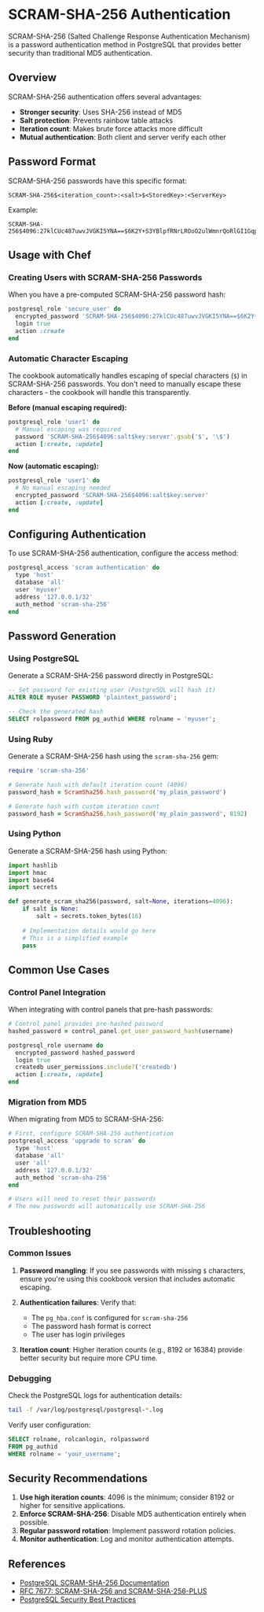 # SCRAM-SHA-256 Authentication

SCRAM-SHA-256 (Salted Challenge Response Authentication Mechanism) is a password authentication method in PostgreSQL that provides better security than traditional MD5 authentication.

## Overview

SCRAM-SHA-256 authentication offers several advantages:

- **Stronger security**: Uses SHA-256 instead of MD5
- **Salt protection**: Prevents rainbow table attacks
- **Iteration count**: Makes brute force attacks more difficult
- **Mutual authentication**: Both client and server verify each other

## Password Format

SCRAM-SHA-256 passwords have this specific format:

```text
SCRAM-SHA-256$<iteration_count>:<salt>$<StoredKey>:<ServerKey>
```

Example:

```text
SCRAM-SHA-256$4096:27klCUc487uwvJVGKI5YNA==$6K2Y+S3YBlpfRNrLROoO2ulWmnrQoRlGI1GqpNRq0T0=:y4esBVjK/hMtxDB5aWN4ynS1SnQcT1TFTqV0J/snls4=
```

## Usage with Chef

### Creating Users with SCRAM-SHA-256 Passwords

When you have a pre-computed SCRAM-SHA-256 password hash:

```ruby
postgresql_role 'secure_user' do
  encrypted_password 'SCRAM-SHA-256$4096:27klCUc487uwvJVGKI5YNA==$6K2Y+S3YBlpfRNrLROoO2ulWmnrQoRlGI1GqpNRq0T0=:y4esBVjK/hMtxDB5aWN4ynS1SnQcT1TFTqV0J/snls4='
  login true
  action :create
end
```

### Automatic Character Escaping

The cookbook automatically handles escaping of special characters (`$`) in SCRAM-SHA-256 passwords. You don't need to manually escape these characters - the cookbook will handle this transparently.

**Before (manual escaping required):**

```ruby
postgresql_role 'user1' do
  # Manual escaping was required
  password 'SCRAM-SHA-256$4096:salt$key:server'.gsub('$', '\$')
  action [:create, :update]
end
```

**Now (automatic escaping):**

```ruby
postgresql_role 'user1' do
  # No manual escaping needed
  encrypted_password 'SCRAM-SHA-256$4096:salt$key:server'
  action [:create, :update]
end
```

## Configuring Authentication

To use SCRAM-SHA-256 authentication, configure the access method:

```ruby
postgresql_access 'scram authentication' do
  type 'host'
  database 'all'
  user 'myuser'
  address '127.0.0.1/32'
  auth_method 'scram-sha-256'
end
```

## Password Generation

### Using PostgreSQL

Generate a SCRAM-SHA-256 password directly in PostgreSQL:

```sql
-- Set password for existing user (PostgreSQL will hash it)
ALTER ROLE myuser PASSWORD 'plaintext_password';

-- Check the generated hash
SELECT rolpassword FROM pg_authid WHERE rolname = 'myuser';
```

### Using Ruby

Generate a SCRAM-SHA-256 hash using the `scram-sha-256` gem:

```ruby
require 'scram-sha-256'

# Generate hash with default iteration count (4096)
password_hash = ScramSha256.hash_password('my_plain_password')

# Generate hash with custom iteration count
password_hash = ScramSha256.hash_password('my_plain_password', 8192)
```

### Using Python

Generate a SCRAM-SHA-256 hash using Python:

```python
import hashlib
import hmac
import base64
import secrets

def generate_scram_sha256(password, salt=None, iterations=4096):
    if salt is None:
        salt = secrets.token_bytes(16)
    
    # Implementation details would go here
    # This is a simplified example
    pass
```

## Common Use Cases

### Control Panel Integration

When integrating with control panels that pre-hash passwords:

```ruby
# Control panel provides pre-hashed password
hashed_password = control_panel.get_user_password_hash(username)

postgresql_role username do
  encrypted_password hashed_password
  login true
  createdb user_permissions.include?('createdb')
  action [:create, :update]
end
```

### Migration from MD5

When migrating from MD5 to SCRAM-SHA-256:

```ruby
# First, configure SCRAM-SHA-256 authentication
postgresql_access 'upgrade to scram' do
  type 'host'
  database 'all'
  user 'all'
  address '127.0.0.1/32'
  auth_method 'scram-sha-256'
end

# Users will need to reset their passwords
# The new passwords will automatically use SCRAM-SHA-256
```

## Troubleshooting

### Common Issues

1. **Password mangling**: If you see passwords with missing `$` characters, ensure you're using this cookbook version that includes automatic escaping.

2. **Authentication failures**: Verify that:
   - The `pg_hba.conf` is configured for `scram-sha-256`
   - The password hash format is correct
   - The user has login privileges

3. **Iteration count**: Higher iteration counts (e.g., 8192 or 16384) provide better security but require more CPU time.

### Debugging

Check the PostgreSQL logs for authentication details:

```bash
tail -f /var/log/postgresql/postgresql-*.log
```

Verify user configuration:

```sql
SELECT rolname, rolcanlogin, rolpassword 
FROM pg_authid 
WHERE rolname = 'your_username';
```

## Security Recommendations

1. **Use high iteration counts**: 4096 is the minimum; consider 8192 or higher for sensitive applications.
2. **Enforce SCRAM-SHA-256**: Disable MD5 authentication entirely when possible.
3. **Regular password rotation**: Implement password rotation policies.
4. **Monitor authentication**: Log and monitor authentication attempts.

## References

- [PostgreSQL SCRAM-SHA-256 Documentation](https://www.postgresql.org/docs/current/auth-password.html)
- [RFC 7677: SCRAM-SHA-256 and SCRAM-SHA-256-PLUS](https://tools.ietf.org/html/rfc7677)
- [PostgreSQL Security Best Practices](https://www.postgresql.org/docs/current/auth-methods.html)
